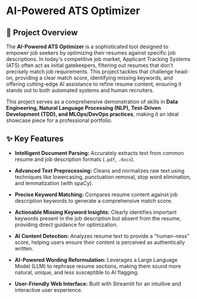# AI-Powered ATS Optimizer

## 🚀 Project Overview

The **AI-Powered ATS Optimizer** is a sophisticated tool designed to empower job seekers by optimizing their resumes against specific job descriptions. In today's competitive job market, Applicant Tracking Systems (ATS) often act as initial gatekeepers, filtering out resumes that don't precisely match job requirements. This project tackles that challenge head-on, providing a clear match score, identifying missing keywords, and offering cutting-edge AI assistance to refine resume content, ensuring it stands out to both automated systems and human recruiters.

This project serves as a comprehensive demonstration of skills in **Data Engineering, Natural Language Processing (NLP), Test-Driven Development (TDD), and MLOps/DevOps practices**, making it an ideal showcase piece for a professional portfolio.

## ✨ Key Features

* **Intelligent Document Parsing:** Accurately extracts text from common resume and job description formats (`.pdf`, `.docx`).

* **Advanced Text Preprocessing:** Cleans and normalizes raw text using techniques like lowercasing, punctuation removal, stop word elimination, and lemmatization (with spaCy).

* **Precise Keyword Matching:** Compares resume content against job description keywords to generate a comprehensive match score.

* **Actionable Missing Keyword Insights:** Clearly identifies important keywords present in the job description but absent from the resume, providing direct guidance for optimization.

* **AI Content Detection:** Analyzes resume text to provide a "human-ness" score, helping users ensure their content is perceived as authentically written.

* **AI-Powered Wording Reformulation:** Leverages a Large Language Model (LLM) to rephrase resume sections, making them sound more natural, unique, and less susceptible to AI flagging.

* **User-Friendly Web Interface:** Built with Streamlit for an intuitive and interactive user experience.
